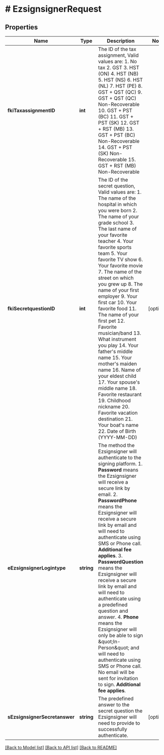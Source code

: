 # # EzsignsignerRequest

## Properties

Name | Type | Description | Notes
------------ | ------------- | ------------- | -------------
**fkiTaxassignmentID** | **int** | The ID of the tax assignment, Valid values are: 1. No tax 2. GST 3. HST (ON) 4. HST (NB) 5. HST (NS) 6. HST (NL) 7. HST (PE) 8. GST + QST (QC) 9. GST + QST (QC) Non-Recoverable 10. GST + PST (BC) 11. GST + PST (SK) 12. GST + RST (MB) 13. GST + PST (BC) Non-Recoverable 14. GST + PST (SK) Non-Recoverable 15. GST + RST (MB) Non-Recoverable | 
**fkiSecretquestionID** | **int** | The ID of the secret question, Valid values are:  1. The name of the hospital in which you were born 2. The name of your grade school 3. The last name of your favorite teacher 4. Your favorite sports team 5. Your favorite TV show 6. Your favorite movie 7. The name of the street on which you grew up 8. The name of your first employer 9. Your first car 10. Your favorite food 11. The name of your first pet 12. Favorite musician/band 13. What instrument you play 14. Your father&#39;s middle name 15. Your mother&#39;s maiden name 16. Name of your eldest child 17. Your spouse&#39;s middle name 18. Favorite restaurant 19. Childhood nickname 20. Favorite vacation destination 21. Your boat&#39;s name 22. Date of Birth (YYYY-MM-DD) | [optional] 
**eEzsignsignerLogintype** | **string** | The method the Ezsignsigner will authenticate to the signing platform.  1. **Password** means the Ezsignsigner will receive a secure link by email. 2. **PasswordPhone** means the Ezsignsigner will receive a secure link by email and will need to authenticate using SMS or Phone call. **Additional fee applies**. 3. **PasswordQuestion** means the Ezsignsigner will receive a secure link by email and will need to authenticate using a predefined question and answer. 4. **Phone** means the Ezsignsigner will only be able to sign \&quot;In-Person\&quot; and will need to authenticate using SMS or Phone call. No email will be sent for invitation to sign. **Additional fee applies**. | 
**sEzsignsignerSecretanswer** | **string** | The predefined answer to the secret question the Ezsignsigner will need to provide to successfully authenticate. | [optional] 

[[Back to Model list]](../../README.md#documentation-for-models) [[Back to API list]](../../README.md#documentation-for-api-endpoints) [[Back to README]](../../README.md)


